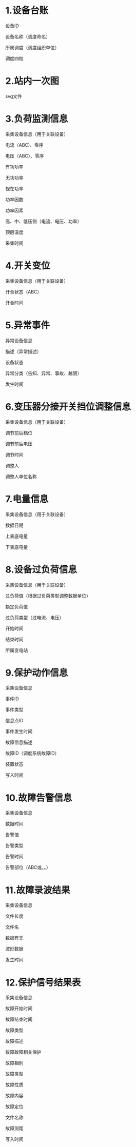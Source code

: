 # 1.设备台账

设备ID

设备名称（调度命名）

所属调度（调度组织单位）

调度四权

# 2.站内一次图

svg文件

# 3.负荷监测信息

采集设备信息（用于关联设备）

电流（ABC)、零序

电压（ABC）、零序

有功功率

无功功率

视在功率

功率因数

功率因素

高、中、低压侧（电流、电压、功率）

顶层温度

采集时间

# 4.开关变位

采集设备信息（用于关联设备）

开合状态（ABC）

开合时间

# 5.异常事件

异常设备信息

描述（异常描述）

设备状态

异常分类（告知、异常、事故、越限）

发生时间

# 6.变压器分接开关挡位调整信息

采集设备信息（用于关联设备）

调节前后档位

调节前后电压

调节时间

调整人

调整人单位名称

# 7.电量信息

采集设备信息（用于关联设备）

数据日期

上表底电量

下表底电量

# 8.设备过负荷信息

采集设备信息（用于关联设备）

过负荷值（根据过负荷类型调整数据单位）

额定负荷值

过负荷类型（过电流、电压）

开始时间

结束时间

所属变电站

# 9.保护动作信息

采集设备信息

事件ID

事件类型

信息点ID

事件发生时间

故障信息描述

故障ID（调度系统故障ID）

装置状态

写入时间

# 10.故障告警信息

采集设备信息

数据时间

告警值

告警类型

告警时间

告警部位（ABC或。。）

# 11.故障录波结果

采集设备信息

文件长度

文件名

数据有无

波形数据

发生时间

# 12.保护信号结果表

采集设备信息

故障开始时间

故障结束时间

故障类型

故障描述

故障故障相关保护

故障相别

故障类型

故障性质

故障内容

故障定位

文件名称

故障测距

写入时间


